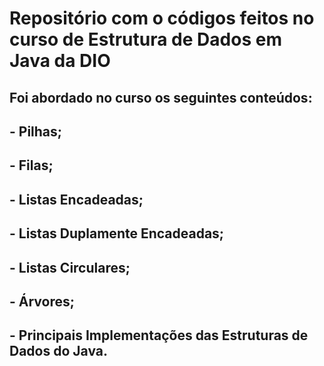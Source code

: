 # Repositório com o códigos feitos no curso de Estrutura de Dados em Java da DIO

## Foi abordado no curso os seguintes conteúdos:
## - Pilhas;
## - Filas;
## - Listas Encadeadas;
## - Listas Duplamente Encadeadas;
## - Listas Circulares;
## - Árvores;
## - Principais Implementações das Estruturas de Dados do Java.
